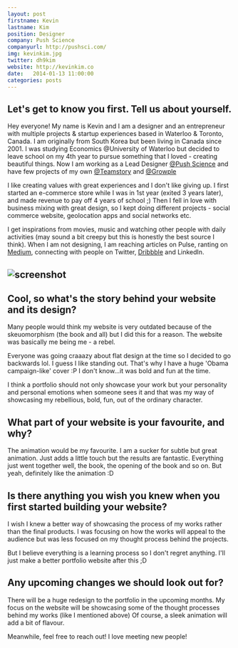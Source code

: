 ```yaml
---
layout: post
firstname: Kevin
lastname: Kim
position: Designer
company: Push Science
companyurl: http://pushsci.com/
img: kevinkim.jpg
twitter: dh9kim
website: http://kevinkim.co
date:   2014-01-13 11:00:00
categories: posts
---
```


## Let's get to know you first. Tell us about yourself.

Hey everyone!
My name is Kevin and I am a designer and an entrepreneur with multiple projects & startup experiences based in Waterloo & Toronto, Canada.
I am originally from South Korea but been living in Canada since 2001.
I was studying Economics @University of Waterloo but decided to leave school on my 4th year to pursue something that I loved - creating beautiful things.
Now I am working as a Lead Designer [@Push Science](http://pushsci.com/) and have few projects of my own [@Teamstory](http://teamstoryapp.com) and [@Growple](http://growple.com)

I like creating values with great experiences and I don't like giving up.
I first started an e-commerce store while I was in 1st year (exited 3 years later), and made revenue to pay off 4 years of school ;)
Then I fell in love with business mixing with great design, so I kept doing different projects - social commerce website, geolocation apps and social networks etc.

I get inspirations from movies, music and watching other people with daily activities (may sound a bit creepy but this is honestly the best source I think).
When I am not designing, I am reaching articles on Pulse, ranting on [Medium](https://medium.com/@dh9kim), connecting with people on Twitter, [Dribbble](http://dribbble.com/dh9kim) and LinkedIn.

## ![screenshot](http://thedevelopment.co/images/screenshots/kevinkim.jpg)

## Cool, so what's the story behind your website and its design?

Many people would think my website is very outdated because of the skeuomorphism (the book and all) but I did this for a reason.
The website was basically me being me - a rebel.

Everyone was going craaazy about flat design at the time so I decided to go backwards lol. I guess I like standing out.
That's why I have a huge 'Obama campaign-like' cover :P  I don't know...it was bold and fun at the time.

I think a portfolio should not only showcase your work but your personality and personal emotions when someone sees it and that was my way of showcasing my rebellious, bold, fun, out of the ordinary character.

## What part of your website is your favourite, and why?

The animation would be my favourite. I am a sucker for subtle but great animation. Just adds a little touch but the results are fantastic.
Everything just went together well, the book, the opening of the book and so on. But yeah, definitely like the animation :D

## Is there anything you wish you knew when you first started building your website?

I wish I knew a better way of showcasing the process of my works rather than the final products. I was focusing on how the works will appeal to the audience but was less focused on my thought process behind the projects.

But I believe everything is a learning process so I don't regret anything. I'll just make a better portfolio website after this ;D

## Any upcoming changes we should look out for?

There will be a huge redesign to the portfolio in the upcoming months.
My focus on the website will be showcasing some of the thought processes behind my works (like I mentioned above)
Of course, a sleek animation will add a bit of flavour.

Meanwhile, feel free to reach out! I love meeting new people!
